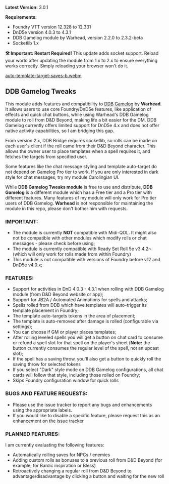 **Latest Version:** 3.0.1

**Requirements:** 
- Foundry VTT version 12.328 to 12.331
- DnD5e version 4.0.3 to 4.3.1
- DDB Gamelog module by Warhead, version 2.2.0 to 2.3.2-beta
- Socketlib 1.x

**🛠 Important: Restart Required!**
This update adds socket support. Reload your world after updating the module from 1.x to 2.x to ensure everything works correctly. Simply reloading your browser won't do it.

[auto-template-target-saves-b.webm](https://github.com/user-attachments/assets/6e7a39eb-ef04-46e7-9c94-e22365e546b2)

## DDB Gamelog Tweaks
This module adds features and compatibility to [DDB Gamelog](https://github.com/IamWarHead/ddb-game-log/) by **Warhead**. It allows users to use core Foundry/DnD5e features, like application of effects and quick chat buttons, while using Warhead's DDB Gamelog module to roll from D&D Beyond, making life a bit easier for the DM. 
DDB Gamelog currently offers limited support for DnD5e 4.x and does not offer native activity capabilities, so I am bridging this gap. 

From version 2.x, DDB Bridge requires socketlib, so rolls can be made on each user's client if the roll came from their D&D Beyond character. This allows the owner user to place templates when a spell requires it, and fetches the targets from specified user.

Some features like the chat message styling and template auto-target do not depend on Gamelog Pro tier to work. If you are only interested in dark style for chat messages, try my module Carolingian UI.

While **DDB Gamelog Tweaks module** is free to use and distribute, **DDB Gamelog** is a different module which has a Free tier and a Pro tier with different features. Many features of my module will only work for Pro tier users of DDB Gamelog. **Warhead** is not responsible for maintaining the module in this repo, please don't bother him with requests. 


### IMPORTANT:
- The module is currently **NOT** compatible with Midi-QOL. It might also not be compatible with other modules which modify rolls or chat messages - please check before using;
- The module is currently compatible with Ready Set Roll 5e v3.4.2~ (which will only work for rolls made from within Foundry)
- This module is not compatible with versions of Foundry before v12 and DnD5e v4.0.x;

### FEATURES:
- Support for activities in DnD 4.0.3 - 4.3.1 when rolling with DDB Gamelog module (from D&D Beyond website or app);
- Support for JB2A / Automated Animations for spells and attacks;
- Spells rolled from DDB which have templates will auto-trigger its template placement in Foundry;
- The template auto-targets tokens in the area of placement;
- The template is auto-removed after damage is rolled (configurable via settings);
- You can choose if GM or player places templates;
- After rolling leveled spells you will get a button on chat card to consume or refund a spell slot for that spell on the player's sheet (**Note:** the button currently consumes the regular level of the spell, not an upcast slot);
- If the spell has a saving throw, you'll also get a button to quickly roll the saving throw for selected tokens
- If you select "Dark" style mode on DDB Gamelog configurations, all chat cards will follow that style, including those rolled on Foundry;
- Skips Foundry configuration window for quick rolls

### BUGS AND FEATURE REQUESTS:
- Please use the issue tracker to report any bugs and enhancements using the appropriate labels.
- If you would like to disable a specific feature, please request this as an enhancement on the issue tracker

### PLANNED FEATURES:
I am currently evaluating the following features:
- Automatically rolling saves for NPCs / enemies
- Adding custom rolls as bonuses to a previous roll from D&D Beyond (for example, for Bardic inspiration or Bless)
- Retroactively changing a regular roll from D&D Beyond to advantage/disadvantage by clicking a button and waiting for the new roll
